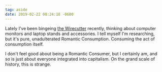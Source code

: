 ```yaml
---
tag: aside
date: 2019-02-22 00:24:18 -0600
---
```

Lately I've been bingeing [the Wirecutter](https://thewirecutter.com) recently, thinking about computer monitors and laptop stands and accessories. I tell myself I'm researching, but it's pure, unadulterated Romantic Consumption. Consuming the act of consumption itself.

I don't feel good about being a Romantic Consumer, but I certainly am, and so is just about everyone integrated into capitalism. On the grand scale of history, this is strange. 